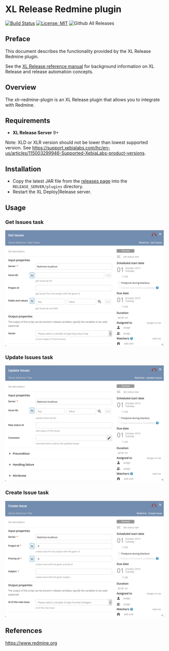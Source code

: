 # XL Release Redmine plugin

[![Build Status][xlr-redmine-plugin-travis-image]][xlr-redmine-plugin-travis-url]
[![License: MIT][xlr-redmine-plugin-license-image]][xlr-redmine-plugin-license-url]
![Github All Releases][xlr-redmine-plugin-downloads-image]

[xlr-redmine-plugin-travis-image]: https://travis-ci.org/xebialabs-community/xlr-redmine-plugin.svg?branch=master
[xlr-redmine-plugin-travis-url]: https://travis-ci.org/xebialabs-community/xlr-redmine-plugin
[xlr-redmine-plugin-license-image]: https://img.shields.io/badge/License-MIT-yellow.svg
[xlr-redmine-plugin-license-url]: https://opensource.org/licenses/MIT
[xlr-redmine-plugin-downloads-image]: https://img.shields.io/github/downloads/xebialabs-community/xlr-redmine-plugin/total.svg

## Preface

This document describes the functionality provided by the XL Release Redmine plugin.

See the [XL Release reference manual](https://docs.xebialabs.com/xl-release) for background information on XL Release and release automation concepts.  

## Overview

The xlr-redmine-plugin is an XL Release plugin that allows you to integrate with Redmine.

## Requirements

* **XL Release Server** 9+

Note:  XLD or XLR version should not be lower than lowest supported version.  See <https://support.xebialabs.com/hc/en-us/articles/115003299946-Supported-XebiaLabs-product-versions>.

## Installation

* Copy the latest JAR file from the [releases page](https://github.com/xebialabs-community/xlr-redmine-plugin/releases) into the `RELEASE_SERVER/plugins` directory.
* Restart the XL Deploy|Release server.

## Usage

### Get Issues task

![getIssues screenshot](images/getIssues.png)

### Update Issues task

![updateIssues screenshot](images/updateIssues.png)

### Create Issue task

![createIssue screenshot](images/createIssue.png)

## References

<https://www.redmine.org>
